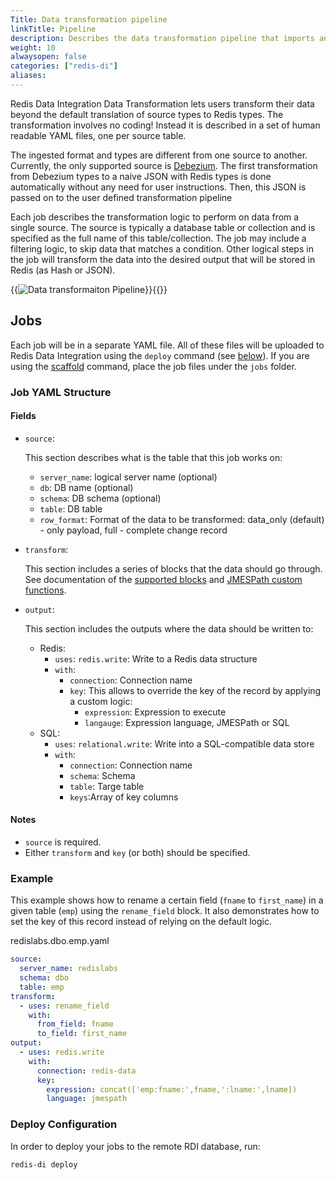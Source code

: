 ```yaml
---
Title: Data transformation pipeline
linkTitle: Pipeline
description: Describes the data transformation pipeline that imports and transforms relational database data type to Redis data types.
weight: 10
alwaysopen: false
categories: ["redis-di"]
aliases: 
---
```


Redis Data Integration Data Transformation lets users transform their data beyond the default translation of source types to Redis types. The transformation involves no coding! Instead it is described in a set of human readable YAML files, one per source table.

The ingested format and types are different from one source to another. Currently, the only supported source is [Debezium](https://debezium.io/). The first transformation from Debezium types to a naive JSON with Redis types is done automatically without any need for user instructions. Then, this JSON is passed on to the user defined transformation pipeline

Each job describes the transformation logic to perform on data from a single source. The source is typically a database table or collection and is specified as the full name of this table/collection. The job may include a filtering logic, to skip data that matches a condition. Other logical steps in the job will transform the data into the desired output that will be stored in Redis (as Hash or JSON).

{{<image filename="images/di/data-transformation-pipeline.png" alt="Data transformaiton Pipeline" >}}{{</image>}}

## Jobs

Each job will be in a separate YAML file. All of these files will be uploaded to Redis Data Integration using the `deploy` command (see [below](#deploy-configuration)). If you are using the [scaffold](../index.md#scaffold-configuration-files) command, place the job files under the `jobs` folder.

### Job YAML Structure

#### Fields

- `source`:

  This section describes what is the table that this job works on:

  - `server_name`: logical server name (optional)
  - `db`: DB name (optional)
  - `schema`: DB schema (optional)
  - `table`: DB table
  - `row_format`: Format of the data to be transformed: data_only (default) - only payload, full - complete change record

- `transform`:

  This section includes a series of blocks that the data should go through.
  See documentation of the [supported blocks](../reference/data-transformation-block-types.md) and [JMESPath custom functions](../reference/jmespath-custom-functions.md).

- `output`:

  This section includes the outputs where the data should be written to:

  - Redis:
    - `uses`: `redis.write`: Write to a Redis data structure
    - `with`:
      - `connection`: Connection name
      - `key`: This allows to override the key of the record by applying a custom logic:
        - `expression`: Expression to execute
        - `langauge`: Expression language, JMESPath or SQL
  - SQL:
    - `uses`: `relational.write`: Write into a SQL-compatible data store
    - `with`:
      - `connection`: Connection name
      - `schema`: Schema
      - `table`: Targe table
      - `keys`:Array of key columns

#### Notes

- `source` is required.
- Either `transform` and `key` (or both) should be specified.

### Example

This example shows how to rename a certain field (`fname` to `first_name`) in a given table (`emp`) using the `rename_field` block. It also demonstrates how to set the key of this record instead of relying on the default logic.

redislabs.dbo.emp.yaml

```yaml
source:
  server_name: redislabs
  schema: dbo
  table: emp
transform:
  - uses: rename_field
    with:
      from_field: fname
      to_field: first_name
output:
  - uses: redis.write
    with:
      connection: redis-data
      key:
        expression: concat(['emp:fname:',fname,':lname:',lname])
        language: jmespath
```

### Deploy Configuration

In order to deploy your jobs to the remote RDI database, run:

```bash
redis-di deploy
```

